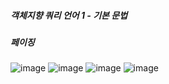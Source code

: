##### 객체지향 쿼리 언어 1 - 기본 문법
##### 페이징

![image](https://user-images.githubusercontent.com/40969203/105995175-fb9ec700-60eb-11eb-898d-41abc9861fdb.png)
![image](https://user-images.githubusercontent.com/40969203/105995188-fe99b780-60eb-11eb-853b-8315a5dff40b.png)
![image](https://user-images.githubusercontent.com/40969203/105995198-00637b00-60ec-11eb-92db-d340d8c97649.png)
![image](https://user-images.githubusercontent.com/40969203/105995206-035e6b80-60ec-11eb-987d-e4084fa04a2f.png)
